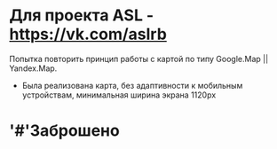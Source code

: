 # Для проекта ASL - https://vk.com/aslrb
Попытка повторить принцип работы с картой по типу Google.Map || Yandex.Map.
* Была реализована карта, без адаптивности к мобильным устройствам, минимальная ширина экрана 1120px
# '#'Заброшено
